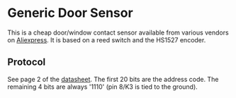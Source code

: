 # Generic Door Sensor

This is a cheap door/window contact sensor available from various vendors on [Aliexpress](http://www.aliexpress.com/item/High-Quality-Intelligent-433Mhz-Wireless-Magnetic-Door-Sensor-Window-Contact-Door-Alarm-For-Home-Alarm-Burglar/32507992813.html). It is based on a reed switch and the HS1527 encoder.

## Protocol

See page 2 of the [datasheet](http://sc-tech.cn/en/hs1527.pdf). The first 20 bits are the address code. The remaining 4 bits are always '1110' (pin 8/K3 is tied to the ground).

